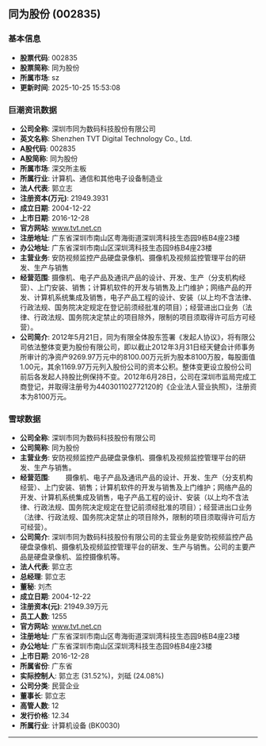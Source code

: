 ## 同为股份 (002835)

### 基本信息

- **股票代码**: 002835
- **股票简称**: 同为股份
- **所属市场**: sz
- **更新时间**: 2025-10-25 15:53:08

### 巨潮资讯数据

- **公司全称**: 深圳市同为数码科技股份有限公司
- **英文名称**: Shenzhen TVT Digital Technology Co., Ltd.
- **A股代码**: 002835
- **A股简称**: 同为股份
- **所属市场**: 深交所主板
- **所属行业**: 计算机、通信和其他电子设备制造业
- **法人代表**: 郭立志
- **注册资本(万元)**: 21949.3931
- **成立日期**: 2004-12-22
- **上市日期**: 2016-12-28
- **官方网站**: www.tvt.net.cn
- **注册地址**: 广东省深圳市南山区粤海街道深圳湾科技生态园9栋B4座23楼
- **办公地址**: 广东省深圳市南山区深圳湾科技生态园9栋B4座23楼
- **主营业务**: 安防视频监控产品硬盘录像机、摄像机及视频监控管理平台的研发、生产与销售
- **经营范围**: 摄像机、电子产品及通讯产品的设计、开发、生产（分支机构经营）、上门安装、销售；计算机软件的开发与销售及上门维护；网络产品的开发、计算机系统集成及销售，电子产品工程的设计、安装（以上均不含法律、行政法规、国务院决定规定在登记前须经批准的项目）；经营进出口业务（法律、行政法规、国务院决定禁止的项目除外，限制的项目须取得许可后方可经营）。
- **公司简介**: 2012年5月21日，同为有限全体股东签署《发起人协议》，将有限公司依法整体变更为股份有限公司，即以截止2012年3月31日经天健会计师事务所审计的净资产9269.97万元中的8100.00万元折为股本8100万股，每股面值1.00元，其余1169.97万元列入股份公司的资本公积。整体变更设立股份公司前后各发起人持股比例保持不变。2012年6月28日，公司在深圳市监局完成工商登记，并取得注册号为440301102772120的《企业法人营业执照》，注册资本为8100万元。

### 雪球数据

- **公司全称**: 深圳市同为数码科技股份有限公司
- **公司简称**: 同为股份
- **主营业务**: 安防视频监控产品硬盘录像机、摄像机及视频监控管理平台的研发、生产与销售。
- **经营范围**: 　　摄像机、电子产品及通讯产品的设计、开发、生产（分支机构经营）、上门安装、销售；计算机软件的开发与销售及上门维护；网络产品的开发、计算机系统集成及销售，电子产品工程的设计、安装（以上均不含法律、行政法规、国务院决定规定在登记前须经批准的项目）；经营进出口业务（法律、行政法规、国务院决定禁止的项目除外，限制的项目须取得许可后方可经营）。
- **公司简介**: 深圳市同为数码科技股份有限公司的主营业务是安防视频监控产品硬盘录像机、摄像机及视频监控管理平台的研发、生产与销售。公司的主要产品是硬盘录像机、监控摄像机等。
- **法人代表**: 郭立志
- **总经理**: 郭立志
- **董秘**: 刘杰
- **成立日期**: 2004-12-22
- **注册资本(元)**: 21949.39万元
- **员工人数**: 1255
- **官方网站**: www.tvt.net.cn
- **注册地址**: 广东省深圳市南山区粤海街道深圳湾科技生态园9栋B4座23楼
- **办公地址**: 广东省深圳市南山区深圳湾科技生态园9栋B4座23楼
- **上市日期**: 2016-12-28
- **所属省份**: 广东省
- **实际控制人**: 郭立志 (31.52%)，刘砥 (24.08%)
- **公司分类**: 民营企业
- **董事长**: 郭立志
- **高管人数**: 12
- **发行价格**: 12.34
- **所属行业**: 计算机设备 (BK0030)

---